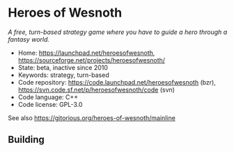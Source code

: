 # Heroes of Wesnoth

_A free, turn-based strategy game where you have to guide a hero through a fantasy world._

- Home: https://launchpad.net/heroesofwesnoth, https://sourceforge.net/projects/heroesofwesnoth/
- State: beta, inactive since 2010
- Keywords: strategy, turn-based
- Code repository: https://code.launchpad.net/heroesofwesnoth (bzr), https://svn.code.sf.net/p/heroesofwesnoth/code (svn)
- Code language: C++
- Code license: GPL-3.0

See also https://gitorious.org/heroes-of-wesnoth/mainline

## Building
